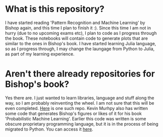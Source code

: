 # What is this repository?

I have started reading 'Pattern Recognition and Machine Learning' by Bishop again, and this time I plan to finish it :). Since this time I am not in hurry (due to no upcoming exams etc), I plan to code as I progress through the book. These notebooks will contain code to generate plots that are similar to the ones in Bishop's book. I have started learning Julia language, so as I progress through, I may change the laungage from Python to Julia, as part of my learning experience.

# Aren't there already repositories for Bishop's book?
Yes there are. I just wanted to learn libraries, language and stuff along the way, so I am probably reinventing the wheel. I am not sure that this will be even completed. [Here](https://github.com/ctgk/PRML) is one such repo. Kevin Murhpy also has written some code that generates Bishop's figures or likes of it for his book 'Probabilistic Machine Learning'. Earlier this code was written is some obscure proprietary programming language, but it is in the process of being migrated to Python. You can access it [here](https://github.com/probml/pyprobml).
